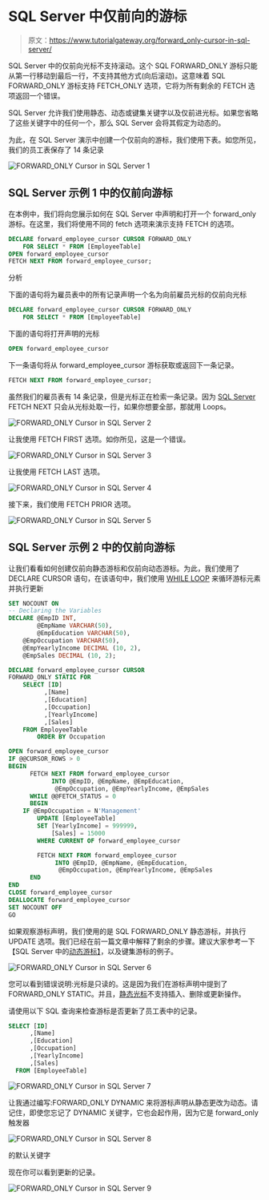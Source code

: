 # SQL Server 中仅前向的游标

> 原文：<https://www.tutorialgateway.org/forward_only-cursor-in-sql-server/>

SQL Server 中的仅前向光标不支持滚动。这个 SQL FORWARD_ONLY 游标只能从第一行移动到最后一行，不支持其他方式(向后滚动)。这意味着 SQL FORWARD_ONLY 游标支持 FETCH_ONLY 选项，它将为所有剩余的 FETCH 选项返回一个错误。

SQL Server 允许我们使用静态、动态或键集关键字以及仅前进光标。如果您省略了这些关键字中的任何一个，那么 SQL Server 会将其假定为动态的。

为此，在 SQL Server 演示中创建一个仅前向的游标，我们使用下表。如您所见，我们的员工表保存了 14 条记录

![FORWARD_ONLY Cursor in SQL Server 1](img/b8689e2ec37a509442a554ae638f7dd7.png)

## SQL Server 示例 1 中的仅前向游标

在本例中，我们将向您展示如何在 SQL Server 中声明和打开一个 forward_only 游标。在这里，我们将使用不同的 fetch 选项来演示支持 FETCH 的选项。

```sql
DECLARE forward_employee_cursor CURSOR FORWARD_ONLY
    FOR SELECT * FROM [EmployeeTable]
OPEN forward_employee_cursor  
FETCH NEXT FROM forward_employee_cursor;
```

分析

下面的语句将为雇员表中的所有记录声明一个名为向前雇员光标的仅前向光标

```sql
DECLARE forward_employee_cursor CURSOR FORWARD_ONLY
    FOR SELECT * FROM [EmployeeTable]
```

下面的语句将打开声明的光标

```sql
OPEN forward_employee_cursor
```

下一条语句将从 forward_employee_cursor 游标获取或返回下一条记录。

```sql
FETCH NEXT FROM forward_employee_cursor;
```

虽然我们的雇员表有 14 条记录，但是光标正在检索一条记录。因为 [SQL Server](https://www.tutorialgateway.org/sql/) FETCH NEXT 只会从光标处取一行，如果你想要全部，那就用 Loops。

![FORWARD_ONLY Cursor in SQL Server 2](img/369864290e7548259398c879fabb2d01.png)

让我使用 FETCH FIRST 选项。如你所见，这是一个错误。

![FORWARD_ONLY Cursor in SQL Server 3](img/685a2ee361dbe4bb0578282806445346.png)

让我使用 FETCH LAST 选项。

![FORWARD_ONLY Cursor in SQL Server 4](img/b1866999048c1e07a8c5c1bf6df007d6.png)

接下来，我们使用 FETCH PRIOR 选项。

![FORWARD_ONLY Cursor in SQL Server 5](img/0ec56a072342b3cb86e076318cf45bad.png)

## SQL Server 示例 2 中的仅前向游标

让我们看看如何创建仅前向静态游标和仅前向动态游标。为此，我们使用了 DECLARE CURSOR 语句，在该语句中，我们使用 [WHILE LOOP](https://www.tutorialgateway.org/sql-while-loop/) 来循环游标元素并执行更新

```sql
SET NOCOUNT ON
-- Declaring the Variables 
DECLARE @EmpID INT,
        @EmpName VARCHAR(50),
        @EmpEducation VARCHAR(50),
	@EmpOccupation VARCHAR(50),
	@EmpYearlyIncome DECIMAL (10, 2), 
	@EmpSales DECIMAL (10, 2);

DECLARE forward_employee_cursor CURSOR 
FORWARD_ONLY STATIC FOR 
	SELECT [ID]
	      ,[Name]
	      ,[Education]
	      ,[Occupation]
	      ,[YearlyIncome]
	      ,[Sales]
	FROM EmployeeTable
        ORDER BY Occupation

OPEN forward_employee_cursor
IF @@CURSOR_ROWS > 0
BEGIN 
      FETCH NEXT FROM forward_employee_cursor
            INTO @EmpID, @EmpName, @EmpEducation,
	         @EmpOccupation, @EmpYearlyIncome, @EmpSales
      WHILE @@FETCH_STATUS = 0
      BEGIN
	IF @EmpOccupation = N'Management'
 	    UPDATE [EmployeeTable] 
		SET [YearlyIncome] = 999999,
		    [Sales] = 15000
	    WHERE CURRENT OF forward_employee_cursor                

        FETCH NEXT FROM forward_employee_cursor
             INTO @EmpID, @EmpName, @EmpEducation,
	          @EmpOccupation, @EmpYearlyIncome, @EmpSales
      END
END
CLOSE forward_employee_cursor
DEALLOCATE forward_employee_cursor
SET NOCOUNT OFF 
GO
```

如果观察游标声明，我们使用的是 SQL FORWARD_ONLY 静态游标，并执行 UPDATE 选项。我们已经在前一篇文章中解释了剩余的步骤。建议大家参考一下【SQL Server 中的[动态游标】](https://www.tutorialgateway.org/dynamic-cursor-in-sql-server/)，以及键集游标的例子。

![FORWARD_ONLY Cursor in SQL Server 6](img/9ff366a9d3977e72777e762677ab9432.png)

您可以看到错误说明:光标是只读的。这是因为我们在游标声明中提到了 FORWARD_ONLY STATIC。并且，[静态光标](https://www.tutorialgateway.org/static-cursor-in-sql-server/)不支持插入、删除或更新操作。

请使用以下 SQL 查询来检查游标是否更新了员工表中的记录。

```sql
SELECT [ID]
      ,[Name]
      ,[Education]
      ,[Occupation]
      ,[YearlyIncome]
      ,[Sales]
  FROM [EmployeeTable]
```

![FORWARD_ONLY Cursor in SQL Server 7](img/eec824e4b0843246875cc71ec2983f3b.png)

让我通过编写:FORWARD_ONLY DYNAMIC 来将游标声明从静态更改为动态。请记住，即使您忘记了 DYNAMIC 关键字，它也会起作用，因为它是 forward_only 触发器

![FORWARD_ONLY Cursor in SQL Server 8](img/2cf08500d315dbf3787cab36c99b54df.png)

的默认关键字

现在你可以看到更新的记录。

![FORWARD_ONLY Cursor in SQL Server 9](img/e626a9dfac2dfad921ca9f71e467c3b5.png)
